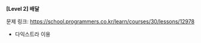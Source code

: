 **[Level 2] 배달**

문제 링크: https://school.programmers.co.kr/learn/courses/30/lessons/12978

* 다익스트라 이용
